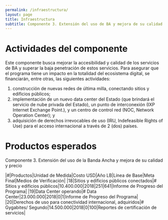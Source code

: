 ```yaml
---
permalink: /infraestructura/
layout: page
title: Infraestructura
subtitle: Componente 3. Extensión del uso de BA y mejora de su calidad y precio.
---
```


# Actividades del componente
Este componente busca mejorar la accesibilidad y calidad de los servicios de BA y superar la baja penetración de estos servicios. Para asegurar que el programa tiene un impacto en la totalidad del ecosistema digital, se financiarán, entre otras, las siguientes actividades: 
1. construcción de nuevas redes de última milla, conectando sitios y edificios públicos; 
2. implementación de un nuevo data center del Estado (que brindará el servicio de nube privada del Estado), un punto de interconexión (IXP Internet Exchange Point.), y un centro de control red (NOC, Network Operation Center); y 
3. adquisición de derechos irrevocables de uso (IRU, Indefeasible Rights of Use) para el acceso internacional a través de 2 (dos) países.

# Productos esperados

Componente 3. Extensión del uso de la Banda Ancha y mejora de su calidad y precio												

|#|Productos|Unidad de Medida|Costo USD|Año LB|Línea de Base|Meta Final|Medios de Verificación|
|18|Sitios y edificios públicos conectados|# Sitios y edificios públicos|10.400.000|2018|251|641|Informe de Progreso del Programa|
|19|Data Center operando|# Data Center|23.000.000|2018|0|1|Informe de Progreso del Programa|
|20|Derechos de uso para conectividad internacional, adquiridos|# Gygabites/ Segundo|14.500.000|2018|0|100|Reportes de certificación de servicios|
